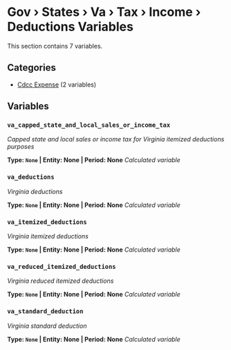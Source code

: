 # Gov › States › Va › Tax › Income › Deductions Variables

This section contains 7 variables.

## Categories

- [Cdcc Expense](cdcc_expense/index.md) (2 variables)

## Variables

### `va_capped_state_and_local_sales_or_income_tax`
*Capped state and local sales or income tax for Virginia itemized deductions purposes*

**Type: `None` | Entity: None | Period: None**
*Calculated variable*

### `va_deductions`
*Virginia deductions*

**Type: `None` | Entity: None | Period: None**
*Calculated variable*

### `va_itemized_deductions`
*Virginia itemized deductions*

**Type: `None` | Entity: None | Period: None**
*Calculated variable*

### `va_reduced_itemized_deductions`
*Virginia reduced itemized deductions*

**Type: `None` | Entity: None | Period: None**
*Calculated variable*

### `va_standard_deduction`
*Virginia standard deduction*

**Type: `None` | Entity: None | Period: None**
*Calculated variable*
